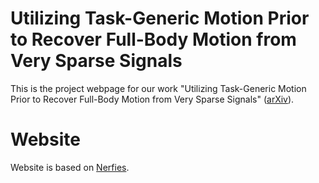 # Utilizing Task-Generic Motion Prior to Recover Full-Body Motion from Very Sparse Signals
This is the project webpage for our work "Utilizing Task-Generic Motion Prior to Recover Full-Body Motion from Very Sparse Signals" ([arXiv](https://arxiv.org/abs/2308.15839)).

# Website
Website is based on [Nerfies](https://nerfies.github.io).